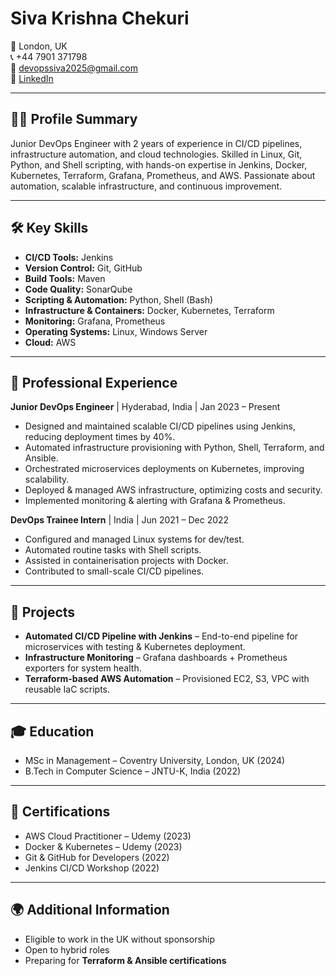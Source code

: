 # Siva Krishna Chekuri

📍 London, UK  
📞 +44 7901 371798  
📧 devopssiva2025@gmail.com  
🔗 [LinkedIn](https://linkedin.com/in/sivakrishnachekuri)

---

## 👨‍💻 Profile Summary
Junior DevOps Engineer with 2 years of experience in CI/CD pipelines, infrastructure automation, and cloud technologies. Skilled in Linux, Git, Python, and Shell scripting, with hands-on expertise in Jenkins, Docker, Kubernetes, Terraform, Grafana, Prometheus, and AWS. Passionate about automation, scalable infrastructure, and continuous improvement.

---

## 🛠️ Key Skills
- **CI/CD Tools:** Jenkins  
- **Version Control:** Git, GitHub  
- **Build Tools:** Maven  
- **Code Quality:** SonarQube  
- **Scripting & Automation:** Python, Shell (Bash)  
- **Infrastructure & Containers:** Docker, Kubernetes, Terraform  
- **Monitoring:** Grafana, Prometheus  
- **Operating Systems:** Linux, Windows Server  
- **Cloud:** AWS  

---

## 💼 Professional Experience

**Junior DevOps Engineer** | Hyderabad, India | Jan 2023 – Present  
- Designed and maintained scalable CI/CD pipelines using Jenkins, reducing deployment times by 40%.  
- Automated infrastructure provisioning with Python, Shell, Terraform, and Ansible.  
- Orchestrated microservices deployments on Kubernetes, improving scalability.  
- Deployed & managed AWS infrastructure, optimizing costs and security.  
- Implemented monitoring & alerting with Grafana & Prometheus.  

**DevOps Trainee Intern** | India | Jun 2021 – Dec 2022  
- Configured and managed Linux systems for dev/test.  
- Automated routine tasks with Shell scripts.  
- Assisted in containerisation projects with Docker.  
- Contributed to small-scale CI/CD pipelines.  

---

## 🚀 Projects
- **Automated CI/CD Pipeline with Jenkins** – End-to-end pipeline for microservices with testing & Kubernetes deployment.  
- **Infrastructure Monitoring** – Grafana dashboards + Prometheus exporters for system health.  
- **Terraform-based AWS Automation** – Provisioned EC2, S3, VPC with reusable IaC scripts.  

---

## 🎓 Education
- MSc in Management – Coventry University, London, UK (2024)  
- B.Tech in Computer Science – JNTU-K, India (2022)  

---

## 📜 Certifications
- AWS Cloud Practitioner – Udemy (2023)  
- Docker & Kubernetes – Udemy (2023)  
- Git & GitHub for Developers (2022)  
- Jenkins CI/CD Workshop (2022)  

---

## 🌍 Additional Information
- Eligible to work in the UK without sponsorship  
- Open to hybrid roles  
- Preparing for **Terraform & Ansible certifications**
